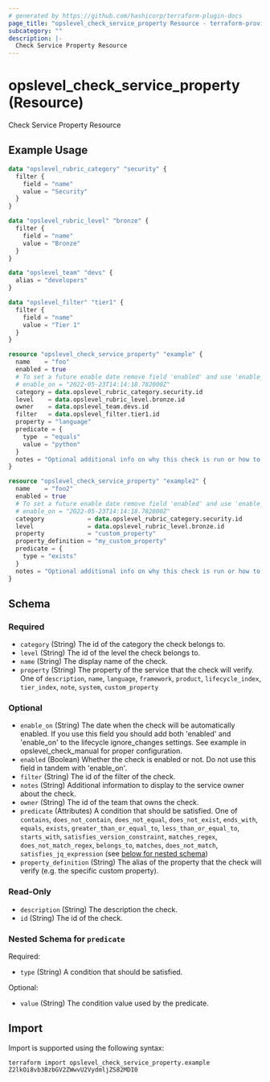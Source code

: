 ```yaml
---
# generated by https://github.com/hashicorp/terraform-plugin-docs
page_title: "opslevel_check_service_property Resource - terraform-provider-opslevel"
subcategory: ""
description: |-
  Check Service Property Resource
---
```


# opslevel_check_service_property (Resource)

Check Service Property Resource

## Example Usage

```terraform
data "opslevel_rubric_category" "security" {
  filter {
    field = "name"
    value = "Security"
  }
}

data "opslevel_rubric_level" "bronze" {
  filter {
    field = "name"
    value = "Bronze"
  }
}

data "opslevel_team" "devs" {
  alias = "developers"
}

data "opslevel_filter" "tier1" {
  filter {
    field = "name"
    value = "Tier 1"
  }
}

resource "opslevel_check_service_property" "example" {
  name    = "foo"
  enabled = true
  # To set a future enable date remove field 'enabled' and use 'enable_on'
  # enable_on = "2022-05-23T14:14:18.782000Z"
  category = data.opslevel_rubric_category.security.id
  level    = data.opslevel_rubric_level.bronze.id
  owner    = data.opslevel_team.devs.id
  filter   = data.opslevel_filter.tier1.id
  property = "language"
  predicate = {
    type  = "equals"
    value = "python"
  }
  notes = "Optional additional info on why this check is run or how to fix it"
}

resource "opslevel_check_service_property" "example2" {
  name    = "foo2"
  enabled = true
  # To set a future enable date remove field 'enabled' and use 'enable_on'
  # enable_on = "2022-05-23T14:14:18.782000Z"
  category            = data.opslevel_rubric_category.security.id
  level               = data.opslevel_rubric_level.bronze.id
  property            = "custom_property"
  property_definition = "my_custom_property"
  predicate = {
    type = "exists"
  }
  notes = "Optional additional info on why this check is run or how to fix it"
}
```

<!-- schema generated by tfplugindocs -->
## Schema

### Required

- `category` (String) The id of the category the check belongs to.
- `level` (String) The id of the level the check belongs to.
- `name` (String) The display name of the check.
- `property` (String) The property of the service that the check will verify. One of `description`, `name`, `language`, `framework`, `product`, `lifecycle_index`, `tier_index`, `note`, `system`, `custom_property`

### Optional

- `enable_on` (String) The date when the check will be automatically enabled.
 If you use this field you should add both 'enabled' and 'enable_on' to the lifecycle ignore_changes settings.
 See example in opslevel_check_manual for proper configuration.
- `enabled` (Boolean) Whether the check is enabled or not.  Do not use this field in tandem with 'enable_on'.
- `filter` (String) The id of the filter of the check.
- `notes` (String) Additional information to display to the service owner about the check.
- `owner` (String) The id of the team that owns the check.
- `predicate` (Attributes) A condition that should be satisfied. One of `contains`, `does_not_contain`, `does_not_equal`, `does_not_exist`, `ends_with`, `equals`, `exists`, `greater_than_or_equal_to`, `less_than_or_equal_to`, `starts_with`, `satisfies_version_constraint`, `matches_regex`, `does_not_match_regex`, `belongs_to`, `matches`, `does_not_match`, `satisfies_jq_expression` (see [below for nested schema](#nestedatt--predicate))
- `property_definition` (String) The alias of the property that the check will verify (e.g. the specific custom property).

### Read-Only

- `description` (String) The description the check.
- `id` (String) The id of the check.

<a id="nestedatt--predicate"></a>
### Nested Schema for `predicate`

Required:

- `type` (String) A condition that should be satisfied.

Optional:

- `value` (String) The condition value used by the predicate.

## Import

Import is supported using the following syntax:

```shell
terraform import opslevel_check_service_property.example Z2lkOi8vb3BzbGV2ZWwvU2VydmljZS82MDI0
```
